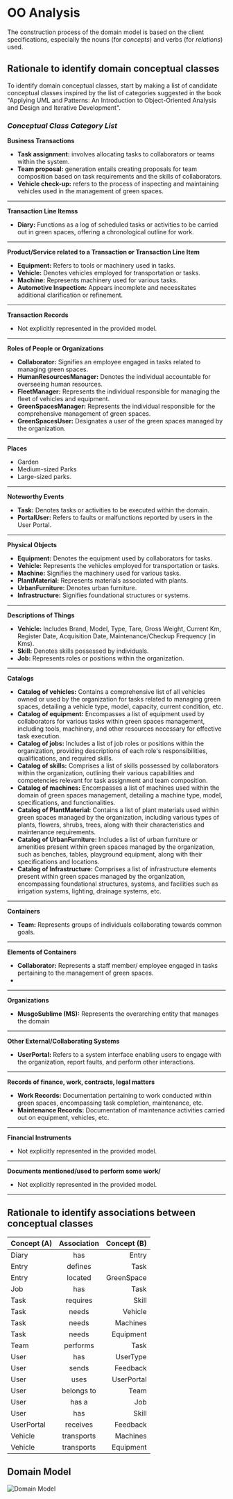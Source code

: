 # OO Analysis

The construction process of the domain model is based on the client specifications, especially the nouns (for _concepts_) and verbs (for _relations_) used.

## Rationale to identify domain conceptual classes
To identify domain conceptual classes, start by making a list of candidate conceptual classes inspired by the list of categories suggested in the book "Applying UML and Patterns: An Introduction to Object-Oriented Analysis and Design and Iterative Development".


### _Conceptual Class Category List_

**Business Transactions**


* **Task assignment:** involves allocating tasks to collaborators or teams within the system. 
* **Team proposal:** generation entails creating proposals for team composition based on task requirements and the skills of collaborators. 
* **Vehicle check-up:** refers to the process of inspecting and maintaining vehicles used in the management of green spaces.
---

**Transaction Line Itemss**

* **Diary:** Functions as a log of scheduled tasks or activities to be carried out in green spaces, offering a chronological outline for work.
---

**Product/Service related to a Transaction or Transaction Line Item**

* **Equipment:** Refers to tools or machinery used in tasks. 
* **Vehicle:** Denotes vehicles employed for transportation or tasks. 
* **Machine:** Represents machinery used for various tasks. 
* **Automotive Inspection:** Appears incomplete and necessitates additional clarification or refinement.

---

**Transaction Records**

* Not explicitly represented in the provided model.

---  

**Roles of People or Organizations**

* **Collaborator:** Signifies an employee engaged in tasks related to managing green spaces.
* **HumanResourcesManager:** Denotes the individual accountable for overseeing human resources.
* **FleetManager:** Represents the individual responsible for managing the fleet of vehicles and equipment.
* **GreenSpacesManager:** Represents the individual responsible for the comprehensive management of green spaces.
* **GreenSpacesUser:** Designates a user of the green spaces managed by the organization.
---

**Places**

* Garden
* Medium-sized Parks
* Large-sized parks.

---

**Noteworthy Events**

* **Task:** Denotes tasks or activities to be executed within the domain.
* **PortalUser:** Refers to faults or malfunctions reported by users in the User Portal.
---

**Physical Objects**

* **Equipment:** Denotes the equipment used by collaborators for tasks.
* **Vehicle:** Represents the vehicles employed for transportation or tasks.
* **Machine:** Signifies the machinery used for various tasks.
* **PlantMaterial:** Represents materials associated with plants.
* **UrbanFurniture:** Denotes urban furniture.
* **Infrastructure:** Signifies foundational structures or systems.
---

**Descriptions of Things**

* **Vehicle:** Includes Brand, Model, Type, Tare, Gross Weight, Current Km, Register Date, Acquisition Date, Maintenance/Checkup Frequency (in Kms).
* **Skill:** Denotes skills possessed by individuals.
* **Job:** Represents roles or positions within the organization.

---

**Catalogs**
* **Catalog of vehicles:** Contains a comprehensive list of all vehicles owned or used by the organization for tasks related to managing green spaces, detailing a vehicle type, model, capacity, current condition, etc.
* **Catalog of equipment:** Encompasses a list of equipment used by collaborators for various tasks within green spaces management, including tools, machinery, and other resources necessary for effective task execution.
* **Catalog of jobs:** Includes a list of job roles or positions within the organization, providing descriptions of each role's responsibilities, qualifications, and required skills.
* **Catalog of skills:** Comprises a list of skills possessed by collaborators within the organization, outlining their various capabilities and competencies relevant for task assignment and team composition.
* **Catalog of machines:** Encompasses a list of machines used within the domain of green spaces management, detailing a machine type, model, specifications, and functionalities.
* **Catalog of PlantMaterial:** Contains a list of plant materials used within green spaces managed by the organization, including various types of plants, flowers, shrubs, trees, along with their characteristics and maintenance requirements.
* **Catalog of UrbanFurniture:** Includes a list of urban furniture or amenities present within green spaces managed by the organization, such as benches, tables, playground equipment, along with their specifications and locations.
* **Catalog of Infrastructure:** Comprises a list of infrastructure elements present within green spaces managed by the organization, encompassing foundational structures, systems, and facilities such as irrigation systems, lighting, drainage systems, etc.

---

**Containers**

* **Team:** Represents groups of individuals collaborating towards common goals.

---


**Elements of Containers**

* **Collaborator:** Represents a staff member/ employee engaged in tasks pertaining to the management of green spaces.
* 
---

**Organizations**

* **MusgoSublime (MS):** Represents the overarching entity that manages the domain

---

**Other External/Collaborating Systems**

* **UserPortal:** Refers to a system interface enabling users to engage with the organization, report faults, and perform other interactions.

---

**Records of finance, work, contracts, legal matters**

* **Work Records:** Documentation pertaining to work conducted within green spaces, encompassing task completion, maintenance, etc.
* **Maintenance Records:** Documentation of maintenance activities carried out on equipment, vehicles, etc.

---

**Financial Instruments**

* Not explicitly represented in the provided model.

---

**Documents mentioned/used to perform some work/**

* Not explicitly represented in the provided model.

---


## Rationale to identify associations between conceptual classes


| Concept (A) 		 |  Association   	   | Concept (B) |
|----------------|:------------------:|------------:|
| Diary  	       |    has    		 	     |       Entry |
| Entry  	       |  defines    		 	   |        Task |
| Entry  	       |  located    		 	   |  GreenSpace |
| Job  	         |    has    		 	     |        Task |
| Task  	        |  requires    		 	  |       Skill |
| Task  	        |   needs    		 	    |     Vehicle |
| Task  	        |   needs    		 	    |    Machines |
| Task  	        |   needs    		 	    |   Equipment |
| Team  	        |  performs    		 	  |        Task |
| User  	        |    has    		 	     |    UserType |
| User  	        |   sends    		 	    |    Feedback |
| User  	        |    uses    		 	    |  UserPortal |
| User  	        | belongs to    		 	 |        Team |
| User  	        |   has a     		 	   |         Job |
| User  	        |    has    		 	     |       Skill |
| UserPortal  	  |  receives    		 	  |    Feedback |
| Vehicle  	     | transports    		 	 |    Machines |
| Vehicle  	     | transports    		 	 |   Equipment |


## Domain Model

![Domain Model](svg/project-domain-model.svg)